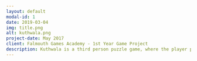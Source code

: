 ```yaml
---
layout: default
modal-id: 1
date: 2019-03-04
img: title.png
alt: kuthwala.png
project-date: May 2017
client: Falmouth Games Academy - 1st Year Game Project
description: Kuthwala is a third person puzzle game, where the player plays as two different animals, a Bear and a Panther. The game was based around native American folklore and thus had an art style to match. [Kuthwala Press Kit](https://drive.google.com/open?id=1bg5nOr326a-JOuttSeKq6lwA0KF9NPVP "Title")
---
```

